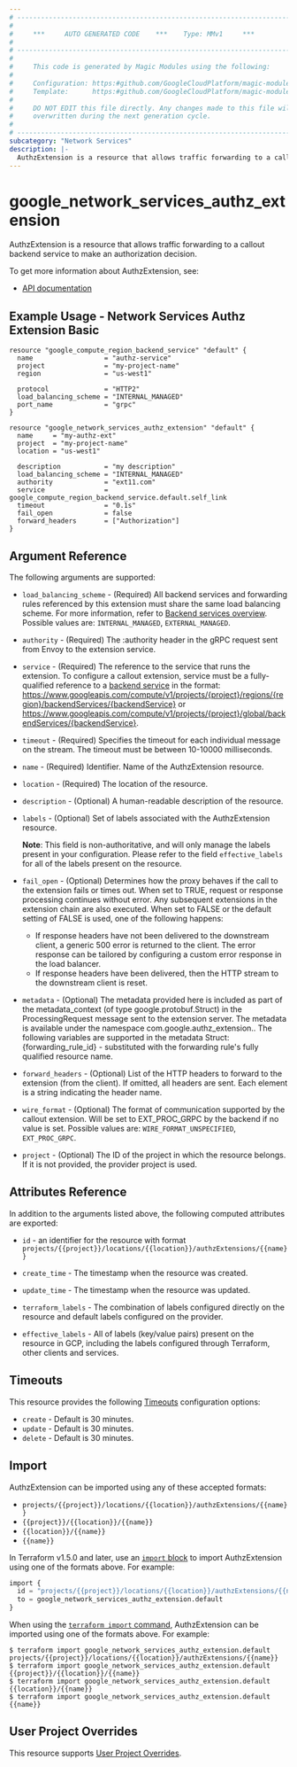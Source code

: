 ```yaml
---
# ----------------------------------------------------------------------------
#
#     ***     AUTO GENERATED CODE    ***    Type: MMv1     ***
#
# ----------------------------------------------------------------------------
#
#     This code is generated by Magic Modules using the following:
#
#     Configuration: https:#github.com/GoogleCloudPlatform/magic-modules/tree/main/mmv1/products/networkservices/AuthzExtension.yaml
#     Template:      https:#github.com/GoogleCloudPlatform/magic-modules/tree/main/mmv1/templates/terraform/resource.html.markdown.tmpl
#
#     DO NOT EDIT this file directly. Any changes made to this file will be
#     overwritten during the next generation cycle.
#
# ----------------------------------------------------------------------------
subcategory: "Network Services"
description: |-
  AuthzExtension is a resource that allows traffic forwarding to a callout backend service to make an authorization decision.
---
```


# google_network_services_authz_extension

AuthzExtension is a resource that allows traffic forwarding to a callout backend service to make an authorization decision.


To get more information about AuthzExtension, see:

* [API documentation](https://cloud.google.com/service-extensions/docs/reference/rest/v1beta1/projects.locations.authzExtensions)

## Example Usage - Network Services Authz Extension Basic


```hcl
resource "google_compute_region_backend_service" "default" {
  name                  = "authz-service"
  project               = "my-project-name"
  region                = "us-west1"

  protocol              = "HTTP2"
  load_balancing_scheme = "INTERNAL_MANAGED"
  port_name             = "grpc"
}

resource "google_network_services_authz_extension" "default" {
  name     = "my-authz-ext"
  project  = "my-project-name"
  location = "us-west1"

  description           = "my description"
  load_balancing_scheme = "INTERNAL_MANAGED"
  authority             = "ext11.com"
  service               = google_compute_region_backend_service.default.self_link
  timeout               = "0.1s"
  fail_open             = false
  forward_headers       = ["Authorization"]
}
```

## Argument Reference

The following arguments are supported:


* `load_balancing_scheme` -
  (Required)
  All backend services and forwarding rules referenced by this extension must share the same load balancing scheme.
  For more information, refer to [Backend services overview](https://cloud.google.com/load-balancing/docs/backend-service).
  Possible values are: `INTERNAL_MANAGED`, `EXTERNAL_MANAGED`.

* `authority` -
  (Required)
  The :authority header in the gRPC request sent from Envoy to the extension service.

* `service` -
  (Required)
  The reference to the service that runs the extension.
  To configure a callout extension, service must be a fully-qualified reference to a [backend service](https://cloud.google.com/compute/docs/reference/rest/v1/backendServices) in the format:
  https://www.googleapis.com/compute/v1/projects/{project}/regions/{region}/backendServices/{backendService} or https://www.googleapis.com/compute/v1/projects/{project}/global/backendServices/{backendService}.

* `timeout` -
  (Required)
  Specifies the timeout for each individual message on the stream. The timeout must be between 10-10000 milliseconds.

* `name` -
  (Required)
  Identifier. Name of the AuthzExtension resource.

* `location` -
  (Required)
  The location of the resource.


* `description` -
  (Optional)
  A human-readable description of the resource.

* `labels` -
  (Optional)
  Set of labels associated with the AuthzExtension resource.

  **Note**: This field is non-authoritative, and will only manage the labels present in your configuration.
  Please refer to the field `effective_labels` for all of the labels present on the resource.

* `fail_open` -
  (Optional)
  Determines how the proxy behaves if the call to the extension fails or times out.
  When set to TRUE, request or response processing continues without error. Any subsequent extensions in the extension chain are also executed. When set to FALSE or the default setting of FALSE is used, one of the following happens:
  * If response headers have not been delivered to the downstream client, a generic 500 error is returned to the client. The error response can be tailored by configuring a custom error response in the load balancer.
  * If response headers have been delivered, then the HTTP stream to the downstream client is reset.

* `metadata` -
  (Optional)
  The metadata provided here is included as part of the metadata_context (of type google.protobuf.Struct) in the ProcessingRequest message sent to the extension server. The metadata is available under the namespace com.google.authz_extension.<resourceName>. The following variables are supported in the metadata Struct:
  {forwarding_rule_id} - substituted with the forwarding rule's fully qualified resource name.

* `forward_headers` -
  (Optional)
  List of the HTTP headers to forward to the extension (from the client). If omitted, all headers are sent. Each element is a string indicating the header name.

* `wire_format` -
  (Optional)
  The format of communication supported by the callout extension. Will be set to EXT_PROC_GRPC by the backend if no value is set.
  Possible values are: `WIRE_FORMAT_UNSPECIFIED`, `EXT_PROC_GRPC`.

* `project` - (Optional) The ID of the project in which the resource belongs.
    If it is not provided, the provider project is used.



## Attributes Reference

In addition to the arguments listed above, the following computed attributes are exported:

* `id` - an identifier for the resource with format `projects/{{project}}/locations/{{location}}/authzExtensions/{{name}}`

* `create_time` -
  The timestamp when the resource was created.

* `update_time` -
  The timestamp when the resource was updated.

* `terraform_labels` -
  The combination of labels configured directly on the resource
   and default labels configured on the provider.

* `effective_labels` -
  All of labels (key/value pairs) present on the resource in GCP, including the labels configured through Terraform, other clients and services.


## Timeouts

This resource provides the following
[Timeouts](https://developer.hashicorp.com/terraform/plugin/sdkv2/resources/retries-and-customizable-timeouts) configuration options:

- `create` - Default is 30 minutes.
- `update` - Default is 30 minutes.
- `delete` - Default is 30 minutes.

## Import


AuthzExtension can be imported using any of these accepted formats:

* `projects/{{project}}/locations/{{location}}/authzExtensions/{{name}}`
* `{{project}}/{{location}}/{{name}}`
* `{{location}}/{{name}}`
* `{{name}}`


In Terraform v1.5.0 and later, use an [`import` block](https://developer.hashicorp.com/terraform/language/import) to import AuthzExtension using one of the formats above. For example:

```tf
import {
  id = "projects/{{project}}/locations/{{location}}/authzExtensions/{{name}}"
  to = google_network_services_authz_extension.default
}
```

When using the [`terraform import` command](https://developer.hashicorp.com/terraform/cli/commands/import), AuthzExtension can be imported using one of the formats above. For example:

```
$ terraform import google_network_services_authz_extension.default projects/{{project}}/locations/{{location}}/authzExtensions/{{name}}
$ terraform import google_network_services_authz_extension.default {{project}}/{{location}}/{{name}}
$ terraform import google_network_services_authz_extension.default {{location}}/{{name}}
$ terraform import google_network_services_authz_extension.default {{name}}
```

## User Project Overrides

This resource supports [User Project Overrides](https://registry.terraform.io/providers/hashicorp/google/latest/docs/guides/provider_reference#user_project_override).
